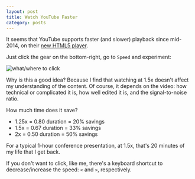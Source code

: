 ```yaml
---
layout: post
title: Watch YouTube Faster
category: posts
---
```


It seems that YouTube supports faster (and slower) playback since mid-2014, on their
[new HTML5 player](https://www.youtube.com/html5).

Just click the gear on the bottom-right, go to `Speed` and experiment:

![what/where to click]({{site.url}}/assets/youtube-faster/speed.jpg)

Why is this a good idea? Because I find that watching at 1.5x doesn't affect my
understanding of the content. Of course, it depends on the video: how
technical or complicated it is, how well edited it is, and the signal-to-noise
ratio.

How much time does it save?

* 1.25x = 0.80 duration = 20% savings
* 1.5x = 0.67 duration = 33% savings
* 2x = 0.50 duration = 50% savings

For a typical 1-hour conference presentation, at 1.5x, that's 20 minutes of my
life that I get back.

If you don't want to click, like me, there's a keyboard shortcut to
decrease/increase the speed: `<` and `>`, respectively.

